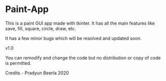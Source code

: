 # Paint-App
This is a paint GUI app made with tkinter. It has all the main features like save, fill, square, circle, draw, etc.

It has a few minor bugs which will be resolved and updated soon. 

v1.0

You can remodify and change the code but no distribution or copy of code is permitted.

Credits - Pradyun Beerla 2020
